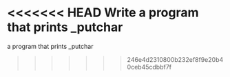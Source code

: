 <<<<<<< HEAD
Write a program that prints _putchar
=======
a program that prints _putchar
>>>>>>> 246e4d2310800b232ef8f9e20b40ceb45cdbbf7f
